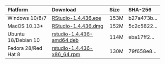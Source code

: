 
| Platform            | Download                                                                                                                                                              | Size | SHA-256                                                                                                              |
| :------------------ | :-------------------------------------------------------------------------------------------------------------------------------------------------------------------- | :--- | :------------------------------------------------------------------------------------------------------------------- |
| Windows 10/8/7      | <a href="https://s3.amazonaws.com/rstudio-ide-build/desktop/windows/RStudio-1.4.436.exe"><i class="fa fa-download"></i> RStudio-1.4.436.exe</a>                       | 153M | <span class="sha256" data-sha256="b27a473b7527660892685cd0c00368cc9e51163c9076b0e2e997d46553d60874">b27a473b…</span> |
| MacOS 10.13+        | <a href="https://s3.amazonaws.com/rstudio-ide-build/desktop/macos/RStudio-1.4.436.dmg"><i class="fa fa-download"></i> RStudio-1.4.436.dmg</a>                         | 152M | <span class="sha256" data-sha256="5c2c5822cb43750c414d91288c5634f25852574d6fe0bd4b1a0d037467686217">5c2c5822…</span> |
| Ubuntu 18/Debian 10 | <a href="https://s3.amazonaws.com/rstudio-ide-build/desktop/bionic/amd64/rstudio-1.4.436-amd64.deb"><i class="fa fa-download"></i> rstudio-1.4.436-amd64.deb</a>      | 114M | <span class="sha256" data-sha256="eba17ff267d84bc5805fc68bbd22985cb5878c0ae27197f01f4fc43766543cbe">eba17ff2…</span> |
| Fedora 28/Red Hat 8 | <a href="https://s3.amazonaws.com/rstudio-ide-build/desktop/centos8/x86_64/rstudio-1.4.436-x86_64.rpm"><i class="fa fa-download"></i> rstudio-1.4.436-x86\_64.rpm</a> | 130M | <span class="sha256" data-sha256="79f658e8277af924cc29b897197788ea5468bf99c3430973553331426dc2c706">79f658e8…</span> |
